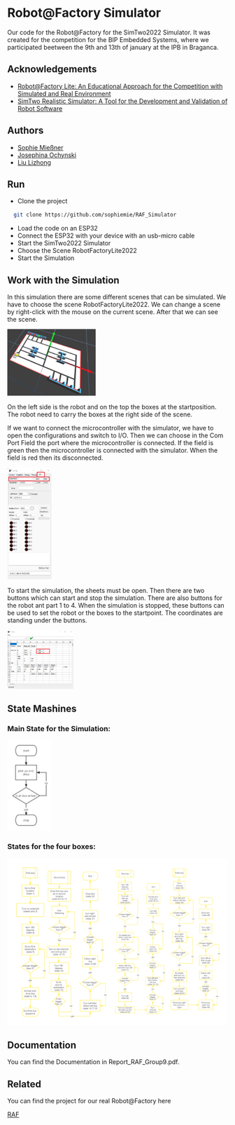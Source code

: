 # Robot@Factory Simulator
Our code for the Robot@Factory for the SimTwo2022 Simulator. It was created for the competition for the BIP Embedded Systems, where we participated beetween the 9th and 13th of january at the IPB in Braganca.

## Acknowledgements

 - [Robot@Factory Lite: An Educational Approach for the Competition with Simulated and Real Environment](https://core.ac.uk/reader/323508990)
 - [SimTwo Realistic Simulator: A Tool for the Development and Validation of Robot Software](https://www.academia.edu/80708613/SimTwo_Realistic_Simulator_A_Tool_for_the_Development_and_Validation_of_Robot_Software)

## Authors

- [Sophie Mießner](https://www.github.com/sophiemie)
- [Josephina Ochynski](https://www.github.com/josy12345)
- [Liu Lizhong](https://www.github.com/llzlby)

## Run

- Clone the project

```bash
  git clone https://github.com/sophiemie/RAF_Simulator
```
- Load the code on an ESP32
- Connect the ESP32 with your device with an usb-micro cable
- Start the SimTwo2022 Simulator
- Choose the Scene RobotFactoryLite2022
- Start the Simulation

## Work with the Simulation
In this simulation there are some different scenes that can be simulated. We have to choose the scene RobotFactoryLite2022.  We can change a scene by right-click with the mouse on the current scene. After that we can see the scene. 

<img src="/Simulator/Scene.png" width="40%" height="40%">

On the left side is the robot and on the top the boxes at the startposition. The robot need to carry the boxes at the right side of the scene.

If we want to connect the microcontroller with the simulator, we have to open the configurations and switch to I/O. Then we can choose in the Com Port Field the port where the microcontroller is connected. If the field is green then the microcontroller is connected with the simulator. When the field is red then its disconnected. 

<img src="/Simulator/config.png" width="20%" height="20%">

To start the simulation, the sheets must be open. Then there are two buttons which can start and stop the simulation. There are also buttons for the robot ant part 1 to 4. When the simulation is stopped, these buttons can be used to set the robot or the boxes to the startpoint. The coordinates are standing under the buttons.

<img src="/Simulator/sheet.png" width="30%" height="30%">

## State Mashines
### Main State for the Simulation:
<img src="/States/main.png" width="20%" height="20%">

### States for the four boxes:
<img src="/States/state_machines.png" width="100%" height="100%">

## Documentation

You can find the Documentation in Report_RAF_Group9.pdf.

## Related

You can find the project for our real Robot@Factory here

[RAF](https://github.com/sophiemie/RAF)
